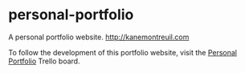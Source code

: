 # personal-portfolio
A personal portfolio website. http://kanemontreuil.com

To follow the development of this portfolio website, visit the [Personal Portfolio](https://trello.com/b/isq0C3uW/personal-portfolio) Trello board.
